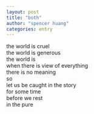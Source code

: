 ```yaml
---
layout: post
title: "both"
author: "spencer huang"
categories: entry
---
```

  
the world is cruel  
the world is generous  
the world is  
when there is view of everything  
there is no meaning  
so  
let us be caught in the story   
for some time  
before we rest  
in the pure   
  